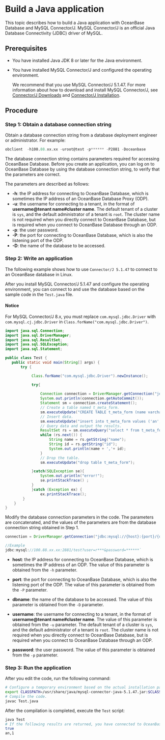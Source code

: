# Build a Java application

This topic describes how to build a Java application with OceanBase Database and MySQL Connector/J. MySQL Connector/J is an official Java Database Connectivity (JDBC) driver of MySQL.

## Prerequisites

* You have installed Java JDK 8 or later for the Java environment.

* You have installed MySQL Connector/J and configured the operating environment.

   We recommend that you use MySQL Connector/J 5.1.47. For more information about how to download and install MySQL Connector/J, see [Connector/J Downloads](https://downloads.mysql.com/archives/c-j/) and [Connector/J Installation](https://dev.mysql.com/doc/connector-j/8.0/en/connector-j-installing.html).

## Procedure

### Step 1: Obtain a database connection string

Obtain a database connection string from a database deployment engineer or administrator. For example:

```sql
obclient  -h100.88.xx.xx -uroot@test -p****** -P2881 -Doceanbase
```

The database connection string contains parameters required for accessing OceanBase Database. Before you create an application, you can log on to OceanBase Database by using the database connection string, to verify that the parameters are correct.

The parameters are described as follows:

* **-h**: the IP address for connecting to OceanBase Database, which is sometimes the IP address of an OceanBase Database Proxy (ODP).
* **-u**: the username for connecting to a tenant, in the format of **username@tenant name#cluster name**. The default tenant of a cluster is `sys`, and the default administrator of a tenant is `root`. The cluster name is not required when you directly connect to OceanBase Database, but is required when you connect to OceanBase Database through an ODP.
* **-p**: the user password.
* **-P**: the port for connecting to OceanBase Database, which is also the listening port of the ODP.
* **-D**: the name of the database to be accessed.

### Step 2: Write an application

The following example shows how to use `Connector/J 5.1.47` to connect to an OceanBase database in Linux.

After you install MySQL Connector/J 5.1.47 and configure the operating environment, you can connect to and use the database based on the sample code in the `Test.java` file.

<main id="notice" type='notice'>
    <h4>Notice</h4>
    <p>For MySQL Connector/J 8.x, you must replace <code>com.mysql.jdbc.Driver</code> with <code>com.mysql.cj.jdbc.Driver</code> in <code>Class.forName("com.mysql.jdbc.Driver")</code>. </p>
</main>

```java
import java.sql.Connection;
import java.sql.DriverManager;
import java.sql.ResultSet;
import java.sql.SQLException;
import java.sql.Statement;

public class Test {
   public static void main(String[] args) {
       try {

            Class.forName("com.mysql.jdbc.Driver").newInstance();

            try{
                
                Connection connection = DriverManager.getConnection("jdbc:mysql://127.0.0.1:2881/test?user=r***&password=");
                System.out.println(connection.getAutoCommit());
                Statement sm = connection.createStatement();
                // Create a table named t_meta_form.
                sm.executeUpdate("CREATE TABLE t_meta_form (name varchar(36) , id int)");
                // Insert data.
                sm.executeUpdate("insert into t_meta_form values ('an','1')");
                // Query data and output the results.
                ResultSet rs = sm.executeQuery("select * from t_meta_form");
                while (rs.next()) {
                    String name = rs.getString("name");
                    String id = rs.getString("id");
                    System.out.println(name + ','+ id);
                }
                // Drop the table.
                sm.executeUpdate("drop table t_meta_form");                

            }catch(SQLException se){
                System.out.println("error!");
                se.printStackTrace() ;
            }
            }catch (Exception ex) {
                ex.printStackTrace();
        }
    }
}
```

Modify the database connection parameters in the code. The parameters are concatenated, and the values of the parameters are from the database connection string obtained in Step 1.

```java
connection = DriverManager.getConnection("jdbc:mysql://{host}:{port}/{dbname}?user={username}&password={******}")

//Example
jdbc:mysql://100.88.xx.xx:2881/test?user=r***&password=******`
```

* **host**: the IP address for connecting to OceanBase Database, which is sometimes the IP address of an ODP. The value of this parameter is obtained from the `-h` parameter.

* **port**: the port for connecting to OceanBase Database, which is also the listening port of the ODP. The value of this parameter is obtained from the `-P` parameter.

* **dbname**: the name of the database to be accessed. The value of this parameter is obtained from the `-D` parameter.

* **username**: the username for connecting to a tenant, in the format of **username@tenant name#cluster name**. The value of this parameter is obtained from the `-u` parameter. The default tenant of a cluster is `sys`, and the default administrator of a tenant is `root`. The cluster name is not required when you directly connect to OceanBase Database, but is required when you connect to OceanBase Database through an ODP.

* **password**: the user password. The value of this parameter is obtained from the `-p` parameter.

### Step 3: Run the application

After you edit the code, run the following command:

```bash
# Configure a temporary environment based on the actual installation path of mysql-connector-java-5.1.47.jar.
export CLASSPATH=/usr/share/java/mysql-connector-java-5.1.47.jar:$CLASSPATH
# Compile the code.
javac Test.java
```

After the compilation is completed, execute the `Test` script:

```bash
java Test
# If the following results are returned, you have connected to OceanBase Database, and the sample script is correctly executed.
true
an,1
```

